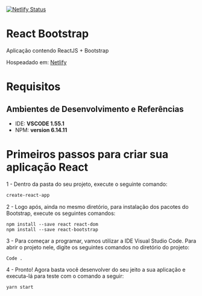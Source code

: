 

[![Netlify Status](https://api.netlify.com/api/v1/badges/0cbdee6c-641b-48f4-ac2a-1a7648fdbd0f/deploy-status)](https://app.netlify.com/sites/react-bootstrap777/deploys)

# React Bootstrap
Aplicação contendo ReactJS + Bootstrap

Hospeadado em: [Netlify](https://react-bootstrap777.netlify.app/)

# Requisitos


## **Ambientes de Desenvolvimento e Referências**

* IDE:    **VSCODE 1.55.1**
* NPM:    **version 6.14.11**


# Primeiros passos para criar sua aplicação React

1 - Dentro da pasta do seu projeto, execute o seguinte comando: 
```sh
create-react-app
```

2 - Logo após, ainda no mesmo diretório, para instalação dos pacotes do Bootstrap, execute os seguintes comandos:
```
npm install --save react react-dom
npm install --save react-bootstrap
````

3 - Para começar a programar, vamos utilizar a IDE Visual Studio Code. Para abrir o projeto nele, digite os seguintes comandos no diretório do projeto:
```
Code .
````

4 - Pronto! Agora basta você desenvolver do seu jeito a sua aplicação e executa-lá para teste com o comando a seguir:
```
yarn start
````
